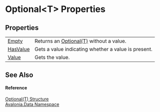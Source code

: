 # Optional&lt;T&gt; Properties




## Properties
<table>
<tr>
<td><a href="P_Avalonia_Data_Optional_1_Empty">Empty</a></td>
<td>Returns an <a href="T_Avalonia_Data_Optional_1">Optional(T)</a> without a value.</td>
</tr>
<tr>
<td><a href="P_Avalonia_Data_Optional_1_HasValue">HasValue</a></td>
<td>Gets a value indicating whether a value is present.</td>
</tr>
<tr>
<td><a href="P_Avalonia_Data_Optional_1_Value">Value</a></td>
<td>Gets the value.</td>
</tr>
</table>

## See Also


#### Reference
<a href="T_Avalonia_Data_Optional_1">Optional(T) Structure</a>  
<a href="N_Avalonia_Data">Avalonia.Data Namespace</a>  
